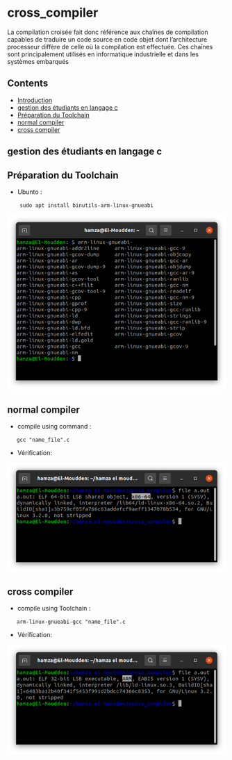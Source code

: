 # cross_compiler
La compilation croisée fait donc référence aux chaînes de compilation
capables de traduire un code source en code objet dont l’architecture
processeur diffère de celle où la compilation est effectuée. Ces chaînes sont
principalement utilisés en informatique industrielle et dans les systèmes
embarqués

## Contents
+ [Introduction](#cross_compiler)
+ [gestion des étudiants en langage c](#gestion-des-étudiants-en-langage-c)
+ [Préparation du Toolchain](#Préparation-du-Toolchain)
+ [normal compiler](#normal-compiler)
+ [cross compiler](#cross-compiler)

## gestion des étudiants en langage c
## Préparation du Toolchain
   - Ubunto :
   >
        
        sudo apt install binutils-arm-linux-gnueabi
        
   <a href="https://github.com/hamzaelmoudden/cross_compiler/blob/main/Assets/tool.png" target="_blank"><img src="Assets/tool.png" alt="Browser Stack" ></a>     
  

## normal compiler
   - compile using command :
   >
       gcc "name_file".c
       
  - Vérification:
  
   <a href="https://github.com/hamzaelmoudden/cross_compiler/blob/main/Assets/normal.png" target="_blank"><img src="Assets/normal.png" alt="Browser Stack" ></a>  
## cross compiler
   - compile using Toolchain :
   >
       arm-linux-gnueabi-gcc "name_file".c

  - Vérification:
  
   <a href="https://github.com/hamzaelmoudden/cross_compiler/blob/main/Assets/cross.png" target="_blank"><img src="Assets/cross.png" alt="Browser Stack" ></a>  
